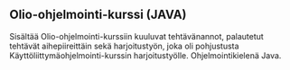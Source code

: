 ## Olio-ohjelmointi-kurssi (JAVA)

Sisältää Olio-ohjelmointi-kurssiin kuuluvat tehtävänannot, palautetut tehtävät aihepiireittäin sekä harjoitustyön, joka oli pohjustusta Käyttöliittymäohjelmointi-kurssin harjoitustyölle.
Ohjelmointikielenä Java.